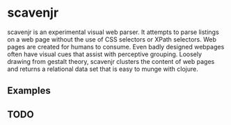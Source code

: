 scavenjr
==========
scavenjr is an experimental visual web parser. It attempts to parse listings on a web page without the use of CSS selectors or XPath selectors. Web pages are created for humans to consume. Even badly designed webpages often have visual cues that assist with perceptive grouping. Loosely drawing from gestalt theory, scavenjr clusters the content of web pages and returns a relational data set that is easy to munge with clojure.

Examples
--------

TODO
----
